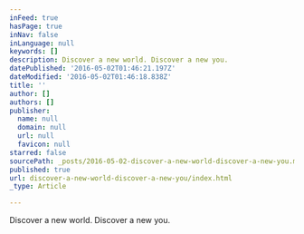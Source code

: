 ```yaml
---
inFeed: true
hasPage: true
inNav: false
inLanguage: null
keywords: []
description: Discover a new world. Discover a new you.
datePublished: '2016-05-02T01:46:21.197Z'
dateModified: '2016-05-02T01:46:18.838Z'
title: ''
author: []
authors: []
publisher:
  name: null
  domain: null
  url: null
  favicon: null
starred: false
sourcePath: _posts/2016-05-02-discover-a-new-world-discover-a-new-you.md
published: true
url: discover-a-new-world-discover-a-new-you/index.html
_type: Article

---
```

Discover a new world. Discover a new you.